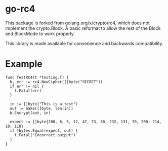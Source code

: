 # go-rc4

This package is forked from golang.org/x/crypto/rc4, which does not implement
the crypto.Block.  A basic reformat to allow the rest of the Block and
BlockMode to work properly.

This library is made available for convenience and backwards compatibility.


# Example
```
func TestRC4(t *testing.T) {
  b, err := rc4.NewCipher([]byte("SECRET"))
  if err != nil {
    t.Fatal(err)
  }

  in := []byte("This is a test")
  out := make([]byte, len(in))
  b.Encrypt(out, in)

  expect := []byte{200, 6, 5, 12, 47, 73, 80, 232, 131, 70, 200, 214, 18, 118}
  if !bytes.Equal(expect, out) {
    t.Fatal("Incorrect output")
  }
}
```
